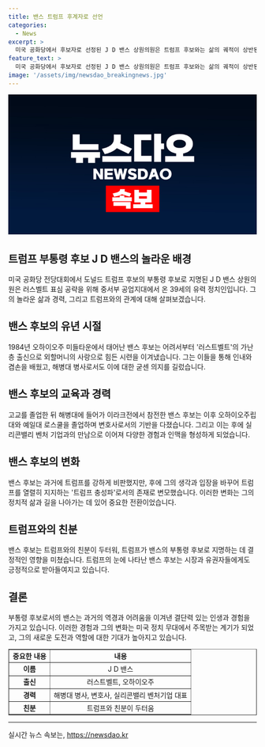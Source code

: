 ```yaml
---
title: 밴스 트럼프 후계자로 선언
categories:
  - News
excerpt: >
  미국 공화당에서 후보자로 선정된 J D 밴스 상원의원은 트럼프 후보와는 삶의 궤적이 상반된다. 금수저 출신인 트럼프와는 대조적으로 흙수저 출신으로, 어머니의 약물중독과 가난 속에서 외할머니에 의해 성장한 경험이 있었다. 해병대 출신이자 변호사, 벤처 캐피털리스트로 다채로운 경험을 가지고 있으며, 트럼프와의 충성과 사상적 일치성으로 트럼프 지지층에서 호응을 얻을 것으로 보인다. 이에 반해 부정적인 평가도 존재하지만, 트럼프의 중요시하는 충성심을 고려하여 밴스가 지명되었다는 분석도 있다.
feature_text: >
  미국 공화당에서 후보자로 선정된 J D 밴스 상원의원은 트럼프 후보와는 삶의 궤적이 상반된다. 금수저 출신인 트럼프와는 대조적으로 흙수저 출신으로, 어머니의 약물중독과 가난 속에서 외할머니에 의해 성장한 경험이 있었다. 해병대 출신이자 변호사, 벤처 캐피털리스트로 다채로운 경험을 가지고 있으며, 트럼프와의 충성과 사상적 일치성으로 트럼프 지지층에서 호응을 얻을 것으로 보인다. 이에 반해 부정적인 평가도 존재하지만, 트럼프의 중요시하는 충성심을 고려하여 밴스가 지명되었다는 분석도 있다.
image: '/assets/img/newsdao_breakingnews.jpg'
---
```


<p><img src="/assets/img/newsdao_breakingnews.jpg" alt="flaretime 속보" /></p>

<h2 data-ke-size="size26">트럼프 부통령 후보 J D 밴스의 놀라운 배경</h2>

<p data-ke-size="size16">미국 공화당 전당대회에서 도널드 트럼프 후보의 부통령 후보로 지명된 J D 밴스 상원의원은 러스벨트 표심 공략을 위해 중서부 공업지대에서 온 39세의 유력 정치인입니다. 그의 놀라운 삶과 경력, 그리고 트럼프와의 관계에 대해 살펴보겠습니다.</p>

<h2 data-ke-size="size24">밴스 후보의 유년 시절</h2>

<p data-ke-size="size16">1984년 오하이오주 미들타운에서 태어난 밴스 후보는 어려서부터 '러스트벨트'의 가난층 출신으로 외할머니의 사랑으로 힘든 시련을 이겨냈습니다. 그는 이들을 통해 인내와 겸손을 배웠고, 해병대 병사로서도 이에 대한 굳센 의지를 길렀습니다.</p>

<h2 data-ke-size="size24">밴스 후보의 교육과 경력</h2>

<p data-ke-size="size16">고교를 졸업한 뒤 해병대에 들어가 이라크전에서 참전한 밴스 후보는 이후 오하이오주립대와 예일대 로스쿨을 졸업하며 변호사로서의 기반을 다졌습니다. 그리고 이는 후에 실리콘밸리 벤처 기업과의 만남으로 이어져 다양한 경험과 인맥을 형성하게 되었습니다.</p>

<h2 data-ke-size="size24">밴스 후보의 변화</h2>

<p data-ke-size="size16">밴스 후보는 과거에 트럼프를 강하게 비판했지만, 후에 그의 생각과 입장을 바꾸어 트럼프를 열렬히 지지하는 '트럼프 충성파'로서의 존재로 변모했습니다. 이러한 변화는 그의 정치적 삶과 길을 나아가는 데 있어 중요한 전환이었습니다.</p>

<h2 data-ke-size="size24">트럼프와의 친분</h2>

<p data-ke-size="size16">밴스 후보는 트럼프와의 친분이 두터워, 트럼프가 밴스의 부통령 후보로 지명하는 데 결정적인 영향을 미쳤습니다. 트럼프의 눈에 나타난 밴스 후보는 시장과 유권자들에게도 긍정적으로 받아들여지고 있습니다. </p>

<h2 data-ke-size="size24">결론</h2>

<p data-ke-size="size16">부통령 후보로서의 밴스는 과거의 역경과 어려움을 이겨낸 결단력 있는 인생과 경험을 가지고 있습니다. 이러한 경험과 그의 변화는 미국 정치 무대에서 주목받는 계기가 되었고, 그의 새로운 도전과 역할에 대한 기대가 높아지고 있습니다.</p>

<table style="width: 100%;" border="1">
<tbody>
<tr>
<td style="text-align: center; height: 17px;"><b>중요한 내용</b></td>
<td style="text-align: center; height: 17px;"><b>내용</b></td>
</tr>
<tr>
<td style="text-align: center; height: 17px;"><b>이름</b></td>
<td style="text-align: center; height: 17px;">J D 밴스</td>
</tr>
<tr>
<td style="text-align: center; height: 17px;"><b>출신</b></td>
<td style="text-align: center; height: 17px;">러스트벨트, 오하이오주</td>
</tr>
<tr>
<td style="text-align: center; height: 17px;"><b>경력</b></td>
<td style="text-align: center; height: 17px;">해병대 병사, 변호사, 실리콘밸리 벤처기업 대표</td>
</tr>
<tr>
<td style="text-align: center; height: 17px;"><b>친분</b></td>
<td style="text-align: center; height: 17px;">트럼프와 친분이 두터움</td>
</tr>
</tbody>
</table>

<hr>
실시간 뉴스 속보는, <a href="https://newsdao.kr" rel="dofollow">https://newsdao.kr</a>


